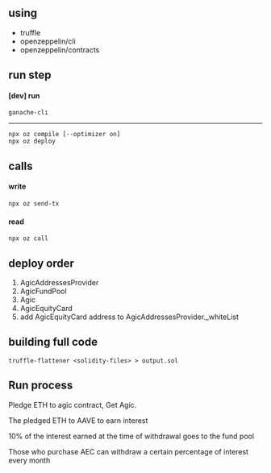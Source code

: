 ## using 
- truffle
- openzeppelin/cli
- openzeppelin/contracts

## run step

#### [dev] run
`ganache-cli`

-----

``` shell
npx oz compile [--optimizer on]
npx oz deploy
```

## calls

#### write
`npx oz send-tx`
#### read 
`npx oz call`
## deploy order
1. AgicAddressesProvider
2. AgicFundPool
3. Agic
4. AgicEquityCard
5. add AgicEquityCard address to AgicAddressesProvider._whiteList

## building full code
`truffle-flattener <solidity-files> > output.sol`

## Run process
Pledge ETH to agic contract, Get Agic.

The pledged ETH to AAVE to earn interest

10% of the interest earned at the time of withdrawal goes to the fund pool

Those who purchase AEC can withdraw a certain percentage of interest every month

